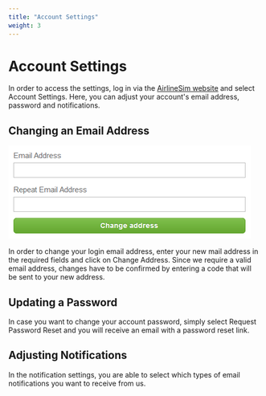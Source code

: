 ```yaml
---
title: "Account Settings"
weight: 3
---
```


# Account Settings

In order to access the settings, log in via the [AirlineSim website](https://www.airlinesim.aero/en/) and select Account Settings. Here, you can adjust your account's email address, password and notifications.

## Changing an Email Address

![Updating Your Email](account_settings_01.png "Updating Your Email")

In order to change your login email address, enter your new mail address in the required fields and click on Change Address. Since we require a valid email address, changes have to be confirmed by entering a code that will be sent to your new address.

## Updating a Password

In case you want to change your account password, simply select Request Password Reset and you will receive an email with a password reset link.

## Adjusting Notifications

In the notification settings, you are able to select which types of email notifications you want to receive from us.
